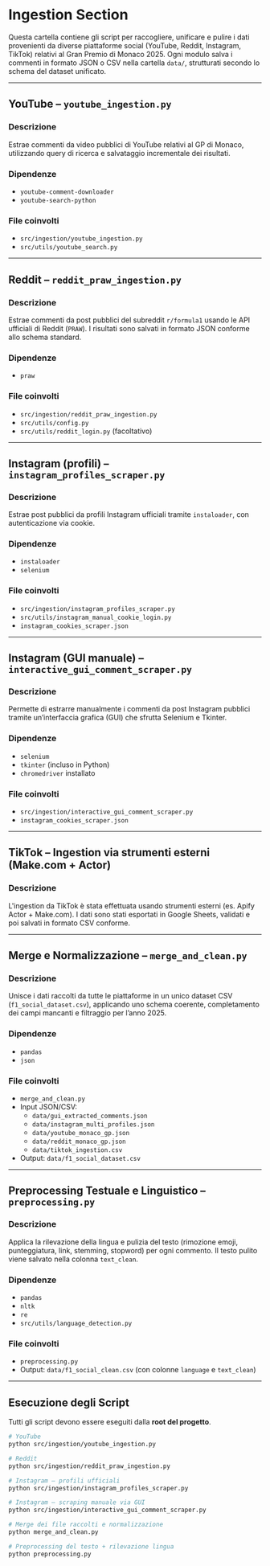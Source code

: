 # Ingestion Section

Questa cartella contiene gli script per raccogliere, unificare e pulire i dati provenienti da diverse piattaforme social (YouTube, Reddit, Instagram, TikTok) relativi al Gran Premio di Monaco 2025. Ogni modulo salva i commenti in formato JSON o CSV nella cartella `data/`, strutturati secondo lo schema del dataset unificato.

---

## YouTube – `youtube_ingestion.py`

### Descrizione
Estrae commenti da video pubblici di YouTube relativi al GP di Monaco, utilizzando query di ricerca e salvataggio incrementale dei risultati.

### Dipendenze
- `youtube-comment-downloader`
- `youtube-search-python`

### File coinvolti
- `src/ingestion/youtube_ingestion.py`
- `src/utils/youtube_search.py`

---

## Reddit – `reddit_praw_ingestion.py`

### Descrizione
Estrae commenti da post pubblici del subreddit `r/formula1` usando le API ufficiali di Reddit (`PRAW`). I risultati sono salvati in formato JSON conforme allo schema standard.

### Dipendenze
- `praw`

### File coinvolti
- `src/ingestion/reddit_praw_ingestion.py`
- `src/utils/config.py`
- `src/utils/reddit_login.py` (facoltativo)

---

## Instagram (profili) – `instagram_profiles_scraper.py`

### Descrizione
Estrae post pubblici da profili Instagram ufficiali tramite `instaloader`, con autenticazione via cookie.

### Dipendenze
- `instaloader`
- `selenium`

### File coinvolti
- `src/ingestion/instagram_profiles_scraper.py`
- `src/utils/instagram_manual_cookie_login.py`
- `instagram_cookies_scraper.json`

---

## Instagram (GUI manuale) – `interactive_gui_comment_scraper.py`

### Descrizione
Permette di estrarre manualmente i commenti da post Instagram pubblici tramite un’interfaccia grafica (GUI) che sfrutta Selenium e Tkinter.

### Dipendenze
- `selenium`
- `tkinter` (incluso in Python)
- `chromedriver` installato

### File coinvolti
- `src/ingestion/interactive_gui_comment_scraper.py`
- `instagram_cookies_scraper.json`

---

## TikTok – Ingestion via strumenti esterni (Make.com + Actor)

### Descrizione
L'ingestion da TikTok è stata effettuata usando strumenti esterni (es. Apify Actor + Make.com). I dati sono stati esportati in Google Sheets, validati e poi salvati in formato CSV conforme.

---

## Merge e Normalizzazione – `merge_and_clean.py`

### Descrizione
Unisce i dati raccolti da tutte le piattaforme in un unico dataset CSV (`f1_social_dataset.csv`), applicando uno schema coerente, completamento dei campi mancanti e filtraggio per l’anno 2025.

### Dipendenze
- `pandas`
- `json`

### File coinvolti
- `merge_and_clean.py`
- Input JSON/CSV:  
  - `data/gui_extracted_comments.json`  
  - `data/instagram_multi_profiles.json`  
  - `data/youtube_monaco_gp.json`  
  - `data/reddit_monaco_gp.json`  
  - `data/tiktok_ingestion.csv`  
- Output: `data/f1_social_dataset.csv`

---

## Preprocessing Testuale e Linguistico – `preprocessing.py`

### Descrizione
Applica la rilevazione della lingua e pulizia del testo (rimozione emoji, punteggiatura, link, stemming, stopword) per ogni commento. Il testo pulito viene salvato nella colonna `text_clean`.

### Dipendenze
- `pandas`
- `nltk`
- `re`
- `src/utils/language_detection.py`

### File coinvolti
- `preprocessing.py`
- Output: `data/f1_social_clean.csv` (con colonne `language` e `text_clean`)

---

## Esecuzione degli Script

Tutti gli script devono essere eseguiti dalla **root del progetto**.

```bash
# YouTube
python src/ingestion/youtube_ingestion.py

# Reddit
python src/ingestion/reddit_praw_ingestion.py

# Instagram – profili ufficiali
python src/ingestion/instagram_profiles_scraper.py

# Instagram – scraping manuale via GUI
python src/ingestion/interactive_gui_comment_scraper.py

# Merge dei file raccolti e normalizzazione
python merge_and_clean.py

# Preprocessing del testo + rilevazione lingua
python preprocessing.py
